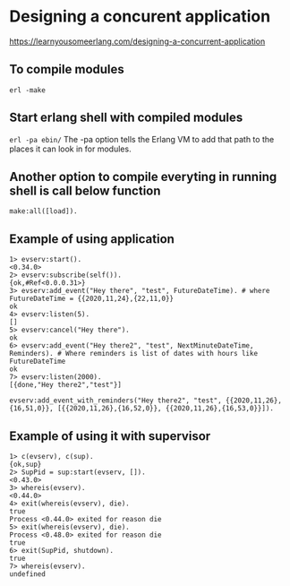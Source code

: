 # Designing a concurent application
https://learnyousomeerlang.com/designing-a-concurrent-application

## To compile modules
`erl -make`

## Start erlang shell with compiled modules
```erl -pa ebin/```
The -pa <directory> option tells the Erlang VM to add that path to the places it can look in for modules.

## Another option to compile everyting in running shell is call below function
`make:all([load]).`

## Example of using application
```
1> evserv:start().
<0.34.0>
2> evserv:subscribe(self()).
{ok,#Ref<0.0.0.31>}
3> evserv:add_event("Hey there", "test", FutureDateTime). # where FutureDateTime = {{2020,11,24},{22,11,0}}
ok
4> evserv:listen(5).
[]
5> evserv:cancel("Hey there").
ok
6> evserv:add_event("Hey there2", "test", NextMinuteDateTime, Reminders). # Where reminders is list of dates with hours like FutureDateTime 
ok
7> evserv:listen(2000).
[{done,"Hey there2","test"}]
```

```
evserv:add_event_with_reminders("Hey there2", "test", {{2020,11,26},{16,51,0}}, [{{2020,11,26},{16,52,0}}, {{2020,11,26},{16,53,0}}]).
```

## Example of using it with supervisor
```
1> c(evserv), c(sup).
{ok,sup}
2> SupPid = sup:start(evserv, []).
<0.43.0>
3> whereis(evserv).
<0.44.0>
4> exit(whereis(evserv), die).
true
Process <0.44.0> exited for reason die
5> exit(whereis(evserv), die).
Process <0.48.0> exited for reason die
true
6> exit(SupPid, shutdown).
true
7> whereis(evserv).
undefined
```